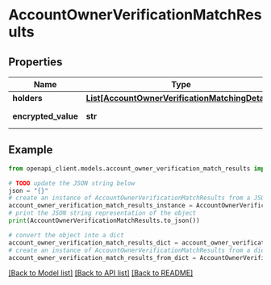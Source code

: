 # AccountOwnerVerificationMatchResults


## Properties

Name | Type | Description | Notes
------------ | ------------- | ------------- | -------------
**holders** | [**List[AccountOwnerVerificationMatchingDetails]**](AccountOwnerVerificationMatchingDetails.md) |  | [optional] 
**encrypted_value** | **str** | Encrypted response. | [optional] 

## Example

```python
from openapi_client.models.account_owner_verification_match_results import AccountOwnerVerificationMatchResults

# TODO update the JSON string below
json = "{}"
# create an instance of AccountOwnerVerificationMatchResults from a JSON string
account_owner_verification_match_results_instance = AccountOwnerVerificationMatchResults.from_json(json)
# print the JSON string representation of the object
print(AccountOwnerVerificationMatchResults.to_json())

# convert the object into a dict
account_owner_verification_match_results_dict = account_owner_verification_match_results_instance.to_dict()
# create an instance of AccountOwnerVerificationMatchResults from a dict
account_owner_verification_match_results_from_dict = AccountOwnerVerificationMatchResults.from_dict(account_owner_verification_match_results_dict)
```
[[Back to Model list]](../README.md#documentation-for-models) [[Back to API list]](../README.md#documentation-for-api-endpoints) [[Back to README]](../README.md)


